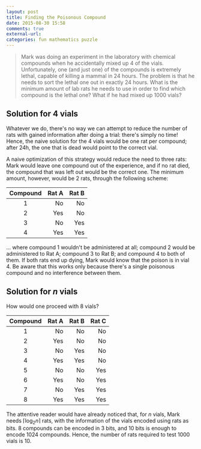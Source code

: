 ```yaml
---
layout: post
title: Finding the Poisonous Compound
date: 2015-08-30 15:58
comments: true
external-url:
categories: fun mathematics puzzle
---
```


> Mark was doing an experiment in the laboratory with chemical compounds when he accidentally mixed up 4 of the vials. Unfortunately, one (and just one) of the compounds is extremely lethal, capable of killing a mammal in 24 hours. The problem is that he needs to sort the lethal one out in exactly 24 hours. What is the minimum amount of lab rats he needs to use in order to find which compound is the lethal one? What if he had mixed up 1000 vials?

## Solution for 4 vials

Whatever we do, there's no way we can attempt to reduce the number of rats with gained information after doing a trial: there's simply no time! Hence, the naive solution for the 4 vials would be one rat per compound; after 24h, the one that is dead would point to the correct vial.

A naive optimization of this strategy would reduce the need to three rats: Mark would leave one compound out of the experience, and if no rat died, the compound that was left out would be the correct one. The minimum amount, however, would be 2 rats, through the following scheme:

| Compound | Rat A | Rat B |
|:--------:|------:|------:|
| 1        | No    | No    |
| 2        | Yes   | No    |
| 3        | No    | Yes   |
| 4        | Yes   | Yes   |

... where compound 1 wouldn't be administered at all; compound 2 would be administered to Rat A; compound 3 to Rat B; and compound 4 to both of them. If both rats end up dying, Mark would know that the poison is in vial 4. Be aware that this works only because there's a single poisonous compound and no interference between them.

## Solution for _n_ vials

How would one proceed with 8 vials?

| Compound | Rat A | Rat B | Rat C |
|:--------:|------:|------:|------:|
| 1        | No    | No    | No    |
| 2        | Yes   | No    | No    |
| 3        | No    | Yes   | No    |
| 4        | Yes   | Yes   | No    |
| 5        | No    | No    | Yes   |
| 6        | Yes   | No    | Yes   |
| 7        | No    | Yes   | Yes   |
| 8        | Yes   | Yes   | Yes   |

The attentive reader would have already noticed that, for $n$ vials, Mark needs $\lceil\log_{2}{n}\rceil$ rats, with the information of the vials encoded using rats as bits. 8 compounds can be encoded in 3 bits, and 10 bits is enough to encode 1024 compounds. Hence, the number of rats required to test 1000 vials is 10.
